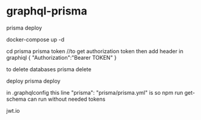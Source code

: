 # graphql-prisma
prisma deploy

docker-compose up -d

cd prisma
prisma token //to get authorization token
then add header in graphiql
{
  "Authorization":"Bearer TOKEN"
}

to delete databases
prisma delete

deploy
prisma deploy

in .graphqlconfig
this line  "prisma": "prisma/prisma.yml"  is so npm run get-schema can run without needed tokens

jwt.io
